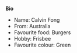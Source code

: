 **Bio** 
* Name: Calvin Fong
* From: Australia
* Favourite food: Burgers
* Hobby: Frisbee
* Favourite colour: Green
